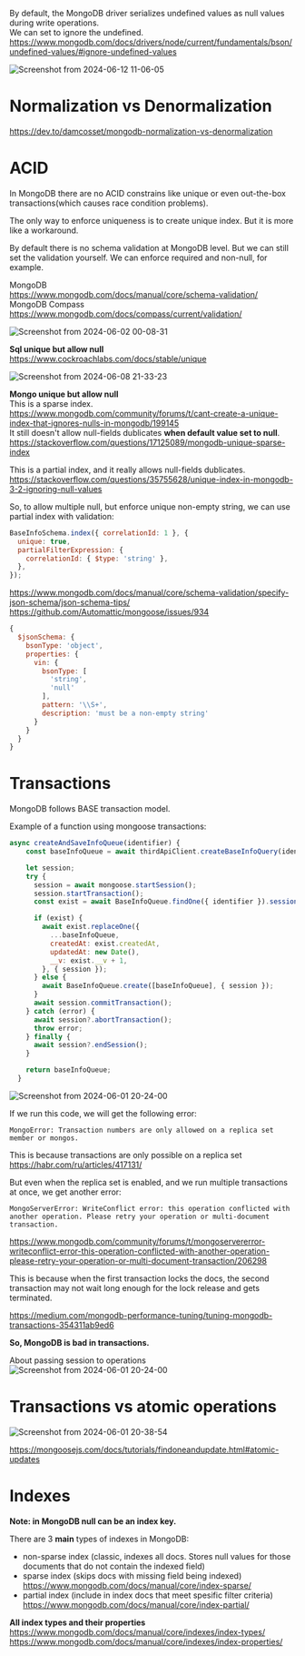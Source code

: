 By default, the MongoDB driver serializes undefined values as null values during write operations.\
We can set to ignore the undefined.\
https://www.mongodb.com/docs/drivers/node/current/fundamentals/bson/undefined-values/#ignore-undefined-values

![Screenshot from 2024-06-12 11-06-05](https://github.com/VIK2395/Databases/assets/50545334/a786825e-f35a-4294-92fd-93eaa6ae59a8)

# Normalization vs Denormalization

https://dev.to/damcosset/mongodb-normalization-vs-denormalization

# ACID

In MongoDB there are no ACID constrains like unique or even out-the-box transactions(which causes race condition problems).

The only way to enforce uniqueness is to create unique index. But it is more like a workaround.

By default there is no schema validation at MongoDB level.
But we can still set the validation yourself. We can enforce required and non-null, for example.

MongoDB\
https://www.mongodb.com/docs/manual/core/schema-validation/ \
MongoDB Compass\
https://www.mongodb.com/docs/compass/current/validation/

![Screenshot from 2024-06-02 00-08-31](https://github.com/VIK2395/Databases/assets/50545334/7a70d3be-2ce5-4eac-a760-993e73825834)

__Sql unique but allow null__\
https://www.cockroachlabs.com/docs/stable/unique

![Screenshot from 2024-06-08 21-33-23](https://github.com/VIK2395/Databases/assets/50545334/3ba9e089-ee2b-4ad9-ae3c-f30af76b62ff)

__Mongo unique but allow null__\
This is a sparse index.\
https://www.mongodb.com/community/forums/t/cant-create-a-unique-index-that-ignores-nulls-in-mongodb/199145 \
It still doesn't allow null-fields dublicates __when default value set to null__.\
https://stackoverflow.com/questions/17125089/mongodb-unique-sparse-index

This is a partial index, and it really allows null-fields dublicates.\
https://stackoverflow.com/questions/35755628/unique-index-in-mongodb-3-2-ignoring-null-values

So, to allow multiple null, but enforce unique non-empty string, we can use partial index with validation:

```javascript
BaseInfoSchema.index({ correlationId: 1 }, {
  unique: true,
  partialFilterExpression: {
    correlationId: { $type: 'string' },
  },
});
```
https://www.mongodb.com/docs/manual/core/schema-validation/specify-json-schema/json-schema-tips/ \
https://github.com/Automattic/mongoose/issues/934
```javascript
{
  $jsonSchema: {
    bsonType: 'object',
    properties: {
      vin: {
        bsonType: [
          'string',
          'null'
        ],
        pattern: '\\S+',
        description: 'must be a non-empty string'
      }
    }
  }
}
```

# Transactions

MongoDB follows BASE transaction model.

Example of a function using mongoose transactions:
```javascript
async createAndSaveInfoQueue(identifier) {
    const baseInfoQueue = await thirdApiClient.createBaseInfoQuery(identifier);

    let session;
    try {
      session = await mongoose.startSession();
      session.startTransaction();
      const exist = await BaseInfoQueue.findOne({ identifier }).session(session);

      if (exist) {
        await exist.replaceOne({
          ...baseInfoQueue,
          createdAt: exist.createdAt,
          updatedAt: new Date(),
          __v: exist.__v + 1,
        }, { session });
      } else {
        await BaseInfoQueue.create([baseInfoQueue], { session });
      }
      await session.commitTransaction();
    } catch (error) {
      await session?.abortTransaction();
      throw error;
    } finally {
      await session?.endSession();
    }

    return baseInfoQueue;
  }
```

![Screenshot from 2024-06-01 20-24-00](https://github.com/VIK2395/Databases/assets/50545334/28e4ff71-e9ab-45b2-b2ae-9c3a4bb815cd)

If we run this code, we will get the following error:

```MongoError: Transaction numbers are only allowed on a replica set member or mongos.```

This is because transactions are only possible on a replica set https://habr.com/ru/articles/417131/

But even when the replica set is enabled, and we run multiple transactions at once, we get another error:

```MongoServerError: WriteConflict error: this operation conflicted with another operation. Please retry your operation or multi-document transaction.```

https://www.mongodb.com/community/forums/t/mongoservererror-writeconflict-error-this-operation-conflicted-with-another-operation-please-retry-your-operation-or-multi-document-transaction/206298

This is because when the first transaction locks the docs, the second transaction may not wait long enough for the lock release and gets terminated.

https://medium.com/mongodb-performance-tuning/tuning-mongodb-transactions-354311ab9ed6

__So, MongoDB is bad in transactions.__

About passing session to operations\
![Screenshot from 2024-06-01 20-24-00](https://github.com/VIK2395/Databases/assets/50545334/28e4ff71-e9ab-45b2-b2ae-9c3a4bb815cd)

# Transactions vs atomic operations

![Screenshot from 2024-06-01 20-38-54](https://github.com/VIK2395/Databases/assets/50545334/8dbf8e23-23cd-4fbc-a4cc-822c40829db4)

https://mongoosejs.com/docs/tutorials/findoneandupdate.html#atomic-updates

# Indexes

__Note: in MongoDB null can be an index key.__

There are 3 __main__ types of indexes in MongoDB:
- non-sparse index (classic, indexes all docs. Stores null values for those documents that do not contain the indexed field)
- sparse index (skips docs with missing field being indexed) https://www.mongodb.com/docs/manual/core/index-sparse/
- partial index (include in index docs that meet spesific filter criteria) https://www.mongodb.com/docs/manual/core/index-partial/

__All index types and their properties__\
https://www.mongodb.com/docs/manual/core/indexes/index-types/ \
https://www.mongodb.com/docs/manual/core/indexes/index-properties/
